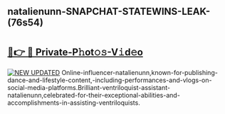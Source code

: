 ## natalienunn-SNAPCHAT-STATEWINS-LEAK-(76s54)


# <h2><a href="https://mediaupload.pro?-20M">🔗👉 🔴 Private-P𝚑ot𝚘𝚜-V𝚒d𝚎o</a></h2>

[![NEW UPDATED](https://i.imgur.com/0qMVB7G.gif)](https://mediaupload.pro?-20M)
Online-influencer-natalienunn,known-for-publishing-dance-and-lifestyle-content,-including-performances-and-vlogs-on-social-media-platforms.Brilliant-ventriloquist-assistant-natalienunn,celebrated-for-their-exceptional-abilities-and-accomplishments-in-assisting-ventriloquists.  